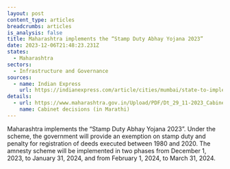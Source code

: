 ```yaml
---
layout: post
content_type: articles
breadcrumbs: articles
is_analysis: false
title: Maharashtra implements the “Stamp Duty Abhay Yojana 2023”
date: 2023-12-06T21:48:23.231Z
states:
  - Maharashtra
sectors:
  - Infrastructure and Governance
sources:
  - name: Indian Express
    url: https://indianexpress.com/article/cities/mumbai/state-to-implement-stamp-duty-abhay-yojana-amnesty-scheme-2023-9047747/
details:
  - url: https://www.maharashtra.gov.in/Upload/PDF/Dt_29_11-2023_Cabinet_Decisions_Meeting_No_54.pdf
    name: Cabinet decisions (in Marathi)
---
```

Maharashtra implements the “Stamp Duty Abhay Yojana 2023”. Under the scheme, the government will provide an exemption on stamp duty and penalty for registration of deeds executed between 1980 and 2020. The amnesty scheme will be implemented in two phases from December 1, 2023, to January 31, 2024, and from February 1, 2024, to March 31, 2024.